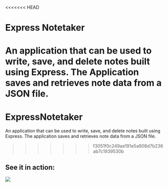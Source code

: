 <<<<<<< HEAD
# Express Notetaker
An application that can be used to write, save, and delete notes built using Express. The Application saves and retrieves note data from a JSON file.
=======
# ExpressNotetaker
An application that can be used to write, save, and delete notes built using Express. The application saves and retrieves note data from a JSON file.
>>>>>>> f3051f0c249ae191e5a908d7b236ab7c1939530b

## See it in action:

![](ExpressNoteTaker.gif)
